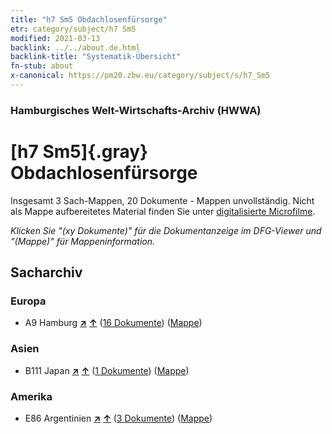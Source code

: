 ```yaml
---
title: "h7 Sm5 Obdachlosenfürsorge"
etr: category/subject/h7 Sm5
modified: 2021-03-13
backlink: ../../about.de.html
backlink-title: "Systematik-Übersicht"
fn-stub: about
x-canonical: https://pm20.zbw.eu/category/subject/s/h7_Sm5
---
```


### Hamburgisches Welt-Wirtschafts-Archiv (HWWA)
# [h7 Sm5]{.gray}&#8201; Obdachlosenfürsorge&#160; 




Insgesamt 3 Sach-Mappen, 20 Dokumente - Mappen unvollständig.
Nicht als Mappe aufbereitetes Material finden Sie unter [digitalisierte Microfilme](/film/h1_sh.de.html).

_Klicken Sie "(xy Dokumente)" für die Dokumentanzeige im DFG-Viewer und "(Mappe)" für Mappeninformation._

## Sacharchiv




### Europa

- A9 Hamburg [**&nearr;**](../../../geo/i/140905/about.de.html "Hamburg (alle Mappen)") [**&uarr;**](../../../geo/about.de.html#A9 "Ländersystematik") (<a href="https://pm20.zbw.eu/dfgview/sh/140905,144684" title="über: Hamburg : Obdachlosenfürsorge" target="_blank">16 Dokumente</a>) ([Mappe](../../../../folder/sh/1409xx/140905/1446xx/144684/about.de.html))

### Asien

- B111 Japan [**&nearr;**](../../../geo/i/141272/about.de.html "Japan (alle Mappen)") [**&uarr;**](../../../geo/about.de.html#B111 "Ländersystematik") (<a href="https://pm20.zbw.eu/dfgview/sh/141272,144684" title="über: Japan : Obdachlosenfürsorge" target="_blank">1 Dokumente</a>) ([Mappe](../../../../folder/sh/1412xx/141272/1446xx/144684/about.de.html))

### Amerika

- E86 Argentinien [**&nearr;**](../../../geo/i/141692/about.de.html "Argentinien (alle Mappen)") [**&uarr;**](../../../geo/about.de.html#E86 "Ländersystematik") (<a href="https://pm20.zbw.eu/dfgview/sh/141692,144684" title="über: Argentinien : Obdachlosenfürsorge" target="_blank">3 Dokumente</a>) ([Mappe](../../../../folder/sh/1416xx/141692/1446xx/144684/about.de.html))


